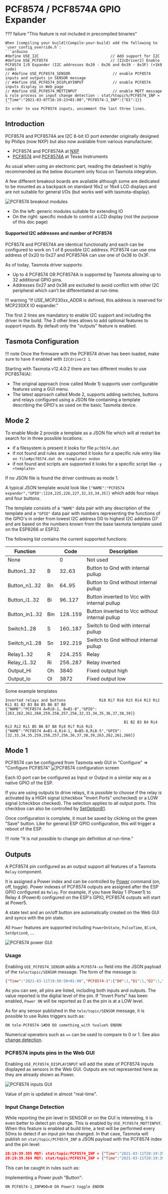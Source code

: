 # PCF8574 / PCF8574A GPIO Expander

??? failure "This feature is not included in precompiled binaries"  

    When [compiling your build](Compile-your-build) add the following to `user_config_override.h`:
    ```arduino
    #define USE_I2C                                // Add support for I2C
    #define USE_PCF8574                            // [I2cDriver2] Enable PCF8574 I/O Expander (I2C addresses 0x20 - 0x26 and 0x39 - 0x3F) (+1k9 code)
    // #define USE_PCF8574_SENSOR                   // enable PCF8574 inputs and outputs in SENSOR message
    // #define USE_PCF8574_DISPLAYINPUT             // enable PCF8574 inputs display in Web page
    // #define USE_PCF8574_MQTTINPUT                // enable MQTT message & rule process on input change detection : stat/%topic%/PCF8574_INP = {"Time":"2021-03-07T16:19:23+01:00","PCF8574-1_INP":{"D1":1}}
    ```
    In order to use PCF8574 inputs, uncomment the last three lines.

## Introduction

PCF8574 and PCF8574A are I2C 8-bit IO port extender originally designed by Philips (now NXP) but also 
now available from various manufacturer.

* PCF8574 and PCF8574A at [NXP](https://www.nxp.com/docs/en/data-sheet/PCF8574_PCF8574A.pdf)
* [PCF8574](https://www.ti.com/lit/ds/symlink/pcf8574.pdf) and [PCF8574A](https://www.ti.com/lit/ds/symlink/pcf8574a.pdf) at Texas Instruments

As usual when using an electronic part, reading the datasheet is highly recommended as the below 
document only focus on Tasmota integration.

A few different breakout boards are available although some are dedicated to be mounted as a backpack on
standard 16x2 or 16x4 LCD displays and are not suitable for general I/Os (but works well with tasmota-display).

![PCF8574 breakout modules](_media/pcf8574_module.png)

* On the left: generic modules suitable for extending IO
* On the right: specific module to control a LCD display (not the purpose of this doc page)

#### Supported I2C addresses and number of PCF8574

PCF8574 and PCF8574A are identical functionally and each can be configured to work on 1 of 8 possible I2C address.
PCF8574 can use one address of 0x20 to 0x27 and PCF8574A can use one of 0x38 to 0x3F.

As of today, Tasmota driver supports:

* Up to 4 PCF8574 OR PCF8574A is supported by Tasmota allowing up to 32 additional GPIO pins.
* Addresses 0x27 and 0x38 are excluded to avoid conflict with other I2C peripheral which can't 
  be differentiated at run-time.

!!! warning "If USE_MCP230xx_ADDR is defined, this address is reserved for MCP230XX IO expander."

The first 2 lines are mandatory to enable I2C support and including the driver in the build. The 3 other lines allows to add optional features to support inputs.
By default only the "outputs" feature is enabled.

## Tasmota Configuration

!!! note 
    Once the firmware with the PCF8574 driver has been loaded, make sure to have it enabled with `I2Cdriver2 1`.

Starting with Tasmota v12.4.0.2 there are two different modes to use PCF8574(A): 
- The original approach (now called Mode 1) supports user configurable features using a GUI menu. 
- The latest approach called Mode 2, supports adding switches, buttons and relays configured using a JSON file containing a template describing the GPIO's as used on the basic Tasmota device.

## Mode 2

To enable Mode 2 provide a template as a JSON file which will at restart be search for in three possible locations:
- if a filesystem is present it looks for file `pcf8574.dat`
- if not found and rules are supported it looks for a specific rule entry like `on file#pcf8574.dat do <template> endon`
- if not found and scripts are supported it looks for a specific script like `-y <template>`

If no JSON file is found the driver continues as mode 1.

A typical JSON template would look like `{"NAME":"PCF8574 expander","GPIO":[224,225,226,227,32,33,34,35]}` which adds four relays and four buttons.

The template consists of a `"NAME"` data pair with any description of the template and a `"GPIO"` data pair with numbers representing the functions of the GPIO's in order from lowest I2C address D0 to highest I2C address D7 and are based on the numbers known from the base tasmota template used on the ESP8266 or ESP32.

The following list contains the current supported functions:

Function||Code|Description
-|-|-|-
None||0|Not used
Button1..32|B|32..63|Button to Gnd with internal pullup
Button_n1..32|Bn|64..95|Button to Gnd without internal pullup
Button_i1..32|Bi|96..127|Button inverted to Vcc with internal pullup
Button_in1..32|Bin|128..159|Button inverted to Vcc without internal pullup
Switch1..28|S|160..187|Switch to Gnd with internal pullup
Switch_n1..28|Sn|192..219|Switch to Gnd without internal pullup
Relay1..32|R|224..255|Relay
Relay_i1..32|Ri|256..287|Relay inverted
Output_Hi|Oh|3840|Fixed output high
Output_lo|Ol|3872|Fixed output low

Some example templates

```
Inverted relays and buttons               Ri8 Ri7 Ri6 Ri5 Ri4 Ri3 Ri2 Ri1 B1 B2 B3 B4 B5 B6 B7 B8
{"NAME":"PCF8574 A=Ri8-1, B=B1-8","GPIO":[263,262,261,260,259,258,257,256,32,33,34,35,36,37,38,39]}

                                                     B1 B2 B3 B4 Ri4 Ri3 Ri2 Ri1 B5 B6 B7 B8 Ri8 Ri7 Ri6 Ri5
{"NAME":"PCF8574 A=B1-4,Ri4-1, B=B5-8,Ri8-5","GPIO":[32,33,34,35,259,258,257,256,36,37,38,39,263,262,261,260]}
```

## Mode 1

PCF8574 can be configured from Tasmota web GUI in "Configure" => "Configure PCF8574"
![PCF8574 configuration screen](_media/pcf8574_configure.png)

Each IO port can be configured as Input or Output in a similar way as a native GPIO of the ESP.

If you are using outputs to drive relays, it is possible to choose if the relay is activated by a 
HIGH signal (checkbox "Invert Ports" unchecked) or a LOW signal (checkbox checked). The selection 
applies to all output ports. This checkbox can also be controlled by [SetOption81](Commands#setoption81).

Once configuration is complete, it must be saved by clicking on the green "Save" button. Like for 
general ESP GPIO configuration, this will trigger a reboot of the ESP.

!!! note "It is not possible to change pin definition at run-time."

## Outputs

A PCF8574 pin configured as an output support all features of a Tasmota `Relay` component.

It is assigned a Power index and can be controlled by [Power](Commands#power) command (on, off, toggle).
Power indexes of PCF8574 outputs are assigned after the ESP GPIO configured as `Relay`. For example,
if you have Relay 1 (Power1) to Relay 4 (Power4) configured on the ESP's GPIO, PCF8574 outputs will start at Power5.

A state text and an on/off button are automatically created on the Web GUI and syncs with the pin state.

All `Power` features are supported including `PowerOnState`, `PulseTime`, `Blink`, `SetOption0`, ...

![PCF8574 power GUI](_media/pcf8574_powergui.png)

### Usage

Enabling `USE_PCF8574_SENSOR` adds a `PCF8574-xx` field into the JSON payload of the `tele/topic/SENSOR`
message. The form of the message is:
``` json
{"Time":"2021-03-11T19:50:58+01:00","PCF8574-1":{"D0":1,"D1":1,"D2":1,"D3":1,"D4":0,"D5":0,"D6":0,"D7":0}}
``` 

As you can see, all pins are listed, including both inputs and outputs. The value reported is the
digital level of the pin. If "Invert Ports" has been enabled, `Power ON` will be reported as 0 as
the pin is at a LOW level.

As for any sensor published in the `tele/topic/SENSOR` message, it is possible to use Rules triggers such as:
```
ON tele-PCF8574-1#D0 DO something_with %value% ENDON
```
Numerical operators such as `==` can be used to compare to 0 or 1. See also [change detection](#input-change-detection).

### PCF8574 inputs pins in the Web GUI

Enabling `USE_PCF8574_DISPLAYINPUT` will add the state of PCF8574 inputs displayed as sensors
in the Web GUI. Outputs are not represented here as they are already shown as Power.

![PCF8574 inputs GUI](_media/pcf8574_inputgui.png)

Value of pin is updated in almost "real-time".

### Input Change Detection

While reporting the pin level in SENSOR or on the GUI is interesting, it is even better to
detect pin change. This is enabled by `USE_PCF8574_MQTTINPUT`. When this feature is enabled at
build time, a test will be performed every 50ms to detect if an input pin has changed. In that case,
Tasmota will publish on `stat/topic/PCF8574_INP` a JSON payload with the PCF8574 index
and the pin level:
``` json
20:19:39.385 MQT: stat/topic/PCF8574_INP = {"Time":"2021-03-11T20:19:39+01:00","PCF8574-1_INP":{"D0":0}}
20:19:39.584 MQT: stat/topic/PCF8574_INP = {"Time":"2021-03-11T20:19:39+01:00","PCF8574-1_INP":{"D0":1}}
```

This can be caught in rules such as:

Implementing a Power push "Button":
``` haskel
ON PCF8574-1_INP#D0=0 DO Power2 toggle ENDON
```

